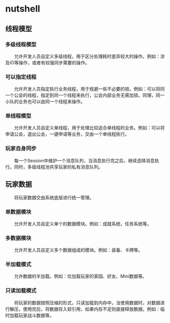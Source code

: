 # nutshell

## 线程模型

### 多级线程模型

&emsp;&emsp;允许开发人员自定义多级线程，用于区分处理耗时差异较大的操作。例如：涉及IO等操作，或者有较强同步需要的操作。

### 可以指定线程

&emsp;&emsp;允许开发人员指定执行业务线程，用于规避一些不必要的锁。例如：可以将同一个公会的线程，指定到同一个线程来执行，公会内部业务无需加锁。同理，同一小队的业务也可以由同一个线程来操作。

### 单线程模型

&emsp;&emsp;允许开发人员自定义单线程，用于处理比较适合单线程的业务。例如：可以将申请公会，退出公会，一键申请等业务，交由一个单线程执行。

### 玩家自身同步

&emsp;&emsp;每一个Session中维护一个消息队列，当消息执行完之后，继续选择消息执行。同时，多级线程池共享玩家的私有消息队列。

## 玩家数据

&emsp;&emsp;将玩家数据交由系统底层进行统一管理。

### 单数据模块

&emsp;&emsp;允许开发人员自定义单个的数据模块。例如：成就系统，任务系统等。

### 多数据模块

&emsp;&emsp;允许开发人员自定义多个数据组成的模块。例如：装备、卡牌等。

### 半加载模式

&emsp;&emsp;允许数据的半加载。例如：仅加载玩家的家园、好友、Mini数据等。

### 只读加载模式

&emsp;&emsp;将玩家的数据按照压缩的形式，只读加载到内存中，当使用数据时，对数据进行解压，使用完后，将数据存入软引用，如果内存不足则直接释放数据。例如：临时加载玩家战斗数据等。